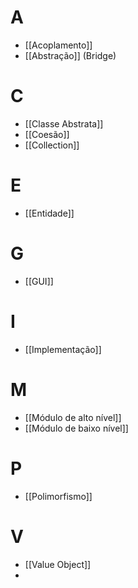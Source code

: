 # A
- [[Acoplamento]]
- [[Abstração]] (Bridge)

# C
- [[Classe Abstrata]]
- [[Coesão]]
- [[Collection]]

# E
- [[Entidade]]

# G
- [[GUI]]

# I
- [[Implementação]]


# M
- [[Módulo de alto nível]]
- [[Módulo de baixo nível]]


# P
- [[Polimorfismo]]

# V
- [[Value Object]]
- 
